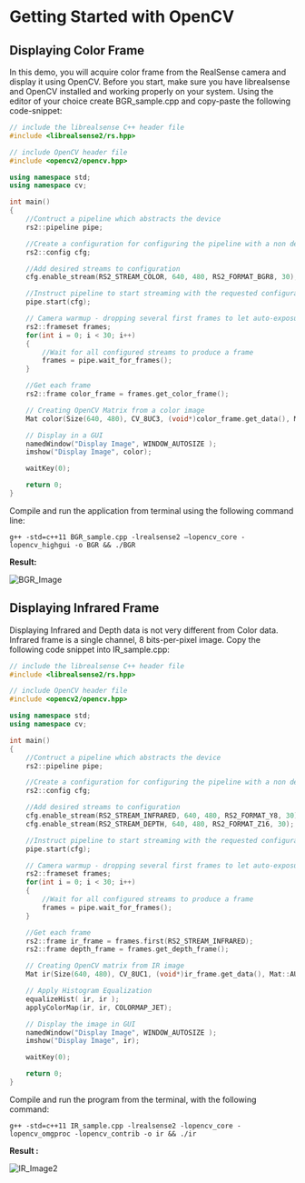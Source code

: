 # Getting Started with OpenCV

## Displaying Color Frame

In this demo, you will acquire color frame from the RealSense camera and display it using OpenCV.
Before you start, make sure you have librealsense and OpenCV installed and working properly on your system.
Using the editor of your choice create BGR_sample.cpp and copy-paste the following code-snippet:

```cpp
// include the librealsense C++ header file
#include <librealsense2/rs.hpp>

// include OpenCV header file
#include <opencv2/opencv.hpp>

using namespace std;
using namespace cv;

int main()
{
    //Contruct a pipeline which abstracts the device
    rs2::pipeline pipe;

    //Create a configuration for configuring the pipeline with a non default profile
    rs2::config cfg;

    //Add desired streams to configuration
    cfg.enable_stream(RS2_STREAM_COLOR, 640, 480, RS2_FORMAT_BGR8, 30);

    //Instruct pipeline to start streaming with the requested configuration
    pipe.start(cfg);

    // Camera warmup - dropping several first frames to let auto-exposure stabilize
    rs2::frameset frames;
    for(int i = 0; i < 30; i++)
    {
        //Wait for all configured streams to produce a frame
        frames = pipe.wait_for_frames();
    }

    //Get each frame
    rs2::frame color_frame = frames.get_color_frame();

    // Creating OpenCV Matrix from a color image
    Mat color(Size(640, 480), CV_8UC3, (void*)color_frame.get_data(), Mat::AUTO_STEP);

    // Display in a GUI
    namedWindow("Display Image", WINDOW_AUTOSIZE );
    imshow("Display Image", color);

    waitKey(0);

    return 0;
}
```

Compile and run the application from terminal using the following command line:

```shell
g++ -std=c++11 BGR_sample.cpp -lrealsense2 –lopencv_core -lopencv_highgui -o BGR && ./BGR
```

**Result:**

![BGR_Image](./resources/Image_BGR.png)


## Displaying Infrared Frame

Displaying Infrared and Depth data is not very different from Color data. Infrared frame is a single channel, 8 bits-per-pixel image.
Copy the following code snippet into IR_sample.cpp:

```cpp
// include the librealsense C++ header file
#include <librealsense2/rs.hpp>

// include OpenCV header file
#include <opencv2/opencv.hpp>

using namespace std;
using namespace cv;

int main()
{
    //Contruct a pipeline which abstracts the device
    rs2::pipeline pipe;

    //Create a configuration for configuring the pipeline with a non default profile
    rs2::config cfg;

    //Add desired streams to configuration
    cfg.enable_stream(RS2_STREAM_INFRARED, 640, 480, RS2_FORMAT_Y8, 30);
    cfg.enable_stream(RS2_STREAM_DEPTH, 640, 480, RS2_FORMAT_Z16, 30);

    //Instruct pipeline to start streaming with the requested configuration
    pipe.start(cfg);

    // Camera warmup - dropping several first frames to let auto-exposure stabilize
    rs2::frameset frames;
    for(int i = 0; i < 30; i++)
    {
        //Wait for all configured streams to produce a frame
        frames = pipe.wait_for_frames();
    }

    //Get each frame
    rs2::frame ir_frame = frames.first(RS2_STREAM_INFRARED);
    rs2::frame depth_frame = frames.get_depth_frame();

    // Creating OpenCV matrix from IR image
    Mat ir(Size(640, 480), CV_8UC1, (void*)ir_frame.get_data(), Mat::AUTO_STEP);

    // Apply Histogram Equalization
    equalizeHist( ir, ir );
    applyColorMap(ir, ir, COLORMAP_JET);

    // Display the image in GUI
    namedWindow("Display Image", WINDOW_AUTOSIZE );
    imshow("Display Image", ir);

    waitKey(0);

    return 0;
}
```

Compile and run the program from the terminal, with the following command:

```shell
g++ -std=c++11 IR_sample.cpp -lrealsense2 -lopencv_core -lopencv_omgproc -lopencv_contrib -o ir && ./ir
```

**Result :**

![IR_Image2](./resources/Image_IR.png)

